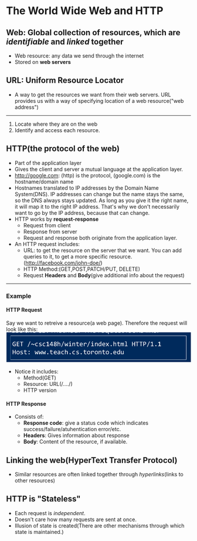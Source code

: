 # The World Wide Web and HTTP

## Web: Global collection of resources, which are *identifiable* and *linked* together

*   Web resource: any data we send through the internet
*   Stored on **web servers**

## URL: Uniform Resource Locator

*   A way to get the resources we want from their web servers. URL provides us with a way of specifying location of a web resource("web address")

----------
1.  Locate where they are on the web
2.  Identify and access each resource.


## HTTP(the protocol of the web)

*   Part of the application layer
*   Gives the client and server a mutual language at the application layer.
*   http://google.com:  (http) is the protocol, (google.com) is the hostname/domain name
*   Hostnames translated to IP addresses by the Domain Name System(DNS). IP addresses can
    change but the name stays the same, so the DNS always stays updated. As long as you give it
    the right name, it will map it to the right IP address. That's why we don't necessarily want
    to go by the IP address, because that can change. 
*   HTTP works by **request-response**
    *   Request from client
    *   Response from server
    *   Request and response both originate from the application layer.
*   An HTTP request includes:
    *   URL: to get the resource on the server that we want. You can add queries to it, to get a more specific resource.(http://facebook.com/john-doe/)
    *   HTTP Method:(GET,POST,PATCH/PUT, DELETE)
    *   Request **Headers** and **Body**(give additional info about the request)

--------------

### Example

#### HTTP Request

Say we want to retreive a resource(a web page). Therefore the request will look like this:
![Get request example](get_request.png)

*   Notice it includes:
    *   Method(GET)
    *   Resource: URL(/..../)
    *   HTTP version

#### HTTP Response

*   Consists of:
    *   **Response code**: give a status code which indicates success/failure/atuhentication error/etc.
    *   **Headers**: Gives information about response
    *   **Body**: Content of the resource, if available.

## Linking the web(HyperText Transfer Protocol)

* Similar resources are often linked together through *hyperlinks*(links to other resources)

## HTTP is "Stateless"

*   Each request is *independent*.
*   Doesn't care how many requests are sent at once.
*   Illusion of state is created(There are other mechanisms through which state is maintained.)
